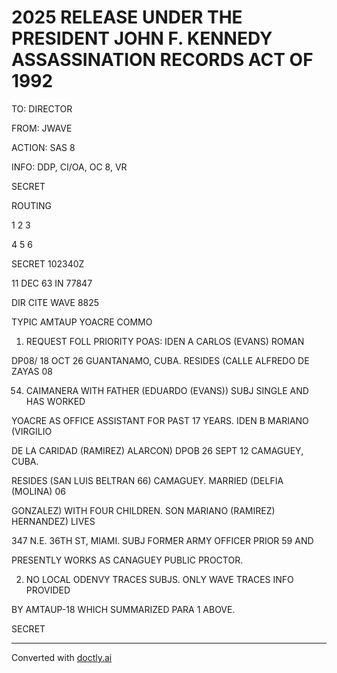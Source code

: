 # 2025 RELEASE UNDER THE PRESIDENT JOHN F. KENNEDY ASSASSINATION RECORDS ACT OF 1992

TO: DIRECTOR

FROM: JWAVE

ACTION: SAS 8

INFO: DDP, CI/OA, OC 8, VR

SECRET

ROUTING

1
2
3

4
5
6

SECRET 102340Z

11 DEC 63 IN 77847

DIR CITE WAVE 8825

TYPIC AMTAUP YOACRE COMMO

1. REQUEST FOLL PRIORITY POAS: IDEN A CARLOS (EVANS) ROMAN

DP08/ 18 OCT 26 GUANTANAMO, CUBA. RESIDES (CALLE ALFREDO DE ZAYAS 08

54) CAIMANERA WITH FATHER (EDUARDO (EVANS)) SUBJ SINGLE AND HAS WORKED

YOACRE AS OFFICE ASSISTANT FOR PAST 17 YEARS. IDEN B MARIANO (VIRGILIO

DE LA CARIDAD (RAMIREZ) ALARCON) DPOB 26 SEPT 12 CAMAGUEY, CUBA.

RESIDES (SAN LUIS BELTRAN 66) CAMAGUEY. MARRIED (DELFIA (MOLINA) 06

GONZALEZ) WITH FOUR CHILDREN. SON MARIANO (RAMIREZ) HERNANDEZ) LIVES

347 N.E. 36TH ST, MIAMI. SUBJ FORMER ARMY OFFICER PRIOR 59 AND

PRESENTLY WORKS AS CANAGUEY PUBLIC PROCTOR.

2. NO LOCAL ODENVY TRACES SUBJS. ONLY WAVE TRACES INFO PROVIDED

BY AMTAUP-18 WHICH SUMMARIZED PARA 1 ABOVE.

SECRET


---
Converted with [doctly.ai](https://doctly.ai)